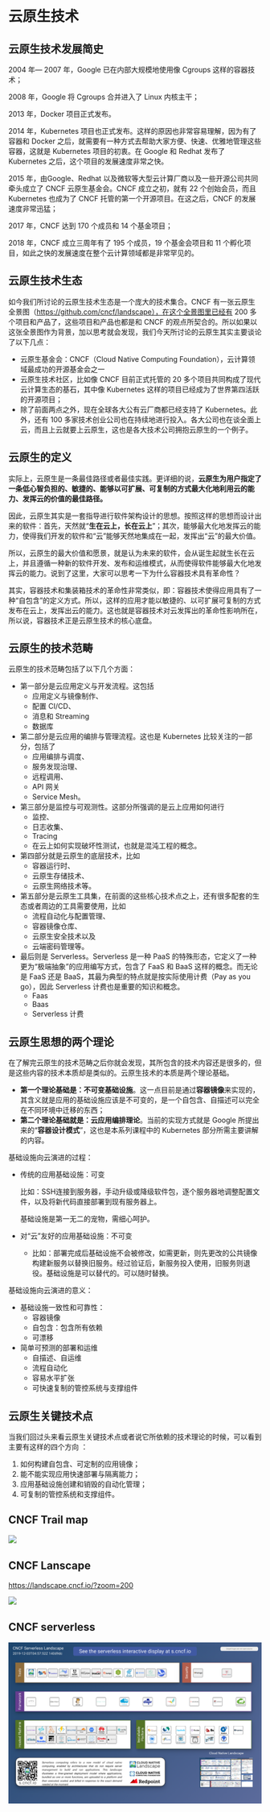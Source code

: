 # 云原生技术

## 云原生技术发展简史

2004 年— 2007 年，Google 已在内部大规模地使用像 Cgroups 这样的容器技术；

2008 年，Google 将 Cgroups 合并进入了 Linux 内核主干；

2013 年，Docker 项目正式发布。

2014 年，Kubernetes 项目也正式发布。这样的原因也非常容易理解，因为有了容器和 Docker 之后，就需要有一种方式去帮助大家方便、快速、优雅地管理这些容器，这就是 Kubernetes 项目的初衷。在 Google 和 Redhat 发布了 Kubernetes 之后，这个项目的发展速度非常之快。

2015 年，由Google、Redhat 以及微软等大型云计算厂商以及一些开源公司共同牵头成立了 CNCF 云原生基金会。CNCF 成立之初，就有 22 个创始会员，而且 Kubernetes 也成为了 CNCF 托管的第一个开源项目。在这之后，CNCF 的发展速度非常迅猛；

2017 年，CNCF 达到 170 个成员和 14 个基金项目；

2018 年，CNCF 成立三周年有了 195 个成员，19 个基金会项目和 11 个孵化项目，如此之快的发展速度在整个云计算领域都是非常罕见的。

## 云原生技术生态

如今我们所讨论的云原生技术生态是一个庞大的技术集合。CNCF 有一张云原生全景图（https://github.com/cncf/landscape），在这个全景图里已经有 200 多个项目和产品了，这些项目和产品也都是和 CNCF 的观点所契合的。所以如果以这张全景图作为背景，加以思考就会发现，我们今天所讨论的云原生其实主要谈论了以下几点：

* 云原生基金会：CNCF（Cloud Native Computing Foundation），云计算领域最成功的开源基金会之一
* 云原生技术社区，比如像 CNCF 目前正式托管的 20 多个项目共同构成了现代云计算生态的基石，其中像 Kubernetes 这样的项目已经成为了世界第四活跃的开源项目；
* 除了前面两点之外，现在全球各大公有云厂商都已经支持了 Kubernetes。此外，还有 100 多家技术创业公司也在持续地进行投入。各大公司也在谈全面上云，而且上云就要上云原生，这也是各大技术公司拥抱云原生的一个例子。

## 云原生的定义

 实际上，云原生是一条最佳路径或者最佳实践。更详细的说，**云原生为用户指定了一条低心智负担的、敏捷的、能够以可扩展、可复制的方式最大化地利用云的能力、发挥云的价值的最佳路径。**

 因此，云原生其实是一套指导进行软件架构设计的思想。按照这样的思想而设计出来的软件：首先，天然就“**生在云上，长在云上**”；其次，能够最大化地发挥云的能力，使得我们开发的软件和“云”能够天然地集成在一起，发挥出“云”的最大价值。

 所以，云原生的最大价值和愿景，就是认为未来的软件，会从诞生起就生长在云上，并且遵循一种新的软件开发、发布和运维模式，从而使得软件能够最大化地发挥云的能力。说到了这里，大家可以思考一下为什么容器技术具有革命性？

 其实，容器技术和集装箱技术的革命性非常类似，即：容器技术使得应用具有了一种“自包含”的定义方式。所以，这样的应用才能以敏捷的、以可扩展可复制的方式发布在云上，发挥出云的能力。这也就是容器技术对云发挥出的革命性影响所在，所以说，容器技术正是云原生技术的核心底盘。

## 云原生的技术范畴

云原生的技术范畴包括了以下几个方面：

- 第一部分是云应用定义与开发流程。这包括
  - 应用定义与镜像制作、
  - 配置 CI/CD、
  - 消息和 Streaming
  - 数据库
- 第二部分是云应用的编排与管理流程。这也是 Kubernetes 比较关注的一部分，包括了
  - 应用编排与调度、
  - 服务发现治理、
  - 远程调用、
  - API 网关
  - Service Mesh。
- 第三部分是监控与可观测性。这部分所强调的是云上应用如何进行
  - 监控、
  - 日志收集、
  - Tracing
  - 在云上如何实现破坏性测试，也就是混沌工程的概念。
- 第四部分就是云原生的底层技术，比如
  - 容器运行时、
  - 云原生存储技术、
  - 云原生网络技术等。
- 第五部分是云原生工具集，在前面的这些核心技术点之上，还有很多配套的生态或者周边的工具需要使用，比如
  - 流程自动化与配置管理、
  - 容器镜像仓库、
  - 云原生安全技术以及
  - 云端密码管理等。
- 最后则是 Serverless。Serverless 是一种 PaaS 的特殊形态，它定义了一种更为“极端抽象”的应用编写方式，包含了 FaaS 和 BaaS 这样的概念。而无论是 FaaS 还是 BaaS，其最为典型的特点就是按实际使用计费（Pay as you  go），因此 Serverless 计费也是重要的知识和概念。
  - Faas
  - Baas
  - Serverless 计费

## 云原生思想的两个理论

 在了解完云原生的技术范畴之后你就会发现，其所包含的技术内容还是很多的，但是这些内容的技术本质却是类似的。云原生技术的本质是两个理论基础。

- **第一个理论基础是：不可变基础设施**。这一点目前是通过**容器镜像**来实现的，其含义就是应用的基础设施应该是不可变的，是一个自包含、自描述可以完全在不同环境中迁移的东西；
- **第二个理论基础就是：云应用编排理论**。当前的实现方式就是 Google 所提出来的“**容器设计模式**”，这也是本系列课程中的 Kubernetes 部分所需主要讲解的内容。

基础设施向云演进的过程：

* 传统的应用基础设施：可变

  比如：SSH连接到服务器，手动升级或降级软件包，逐个服务器地调整配置文件，以及将新代码直接部署到现有服务器上。

  基础设施是第一无二的宠物，需细心呵护。
* 对“云”友好的应用基础设施：不可变

  * 比如：部署完成后基础设施不会被修改，如需更新，则先更改的公共镜像构建新服务以替换旧服务。经过验证后，新服务投入使用，旧服务则退役。基础设施是可以替代的。可以随时替换。

基础设施向云演进的意义：

* 基础设施一致性和可靠性：
  * 容器镜像
  * 自包含：包含所有依赖
  * 可漂移
* 简单可预测的部署和运维
  * 自描述、自运维
  * 流程自动化
  * 容易水平扩张
  * 可快速复制的管控系统与支撑组件

## 云原生关键技术点

 当我们回过头来看云原生关键技术点或者说它所依赖的技术理论的时候，可以看到主要有这样的四个方向 ：

1. 如何构建自包含、可定制的应用镜像；
2. 能不能实现应用快速部署与隔离能力；
3. 应用基础设施创建和销毁的自动化管理；
4. 可复制的管控系统和支撑组件。

## CNCF Trail map

![](image/CNCF_TrailMap.png)

## CNCF  Lanscape
https://landscape.cncf.io/?zoom=200

![](image/CNCF_landscape.png)

## CNCF serverless

![](image/CNCF_serverless.png)
